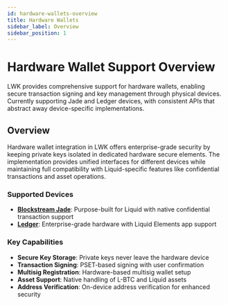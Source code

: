 ```yaml
---
id: hardware-wallets-overview
title: Hardware Wallets
sidebar_label: Overview
sidebar_position: 1
---
```


# Hardware Wallet Support Overview

LWK provides comprehensive support for hardware wallets, enabling secure transaction signing and key management through physical devices. Currently supporting Jade and Ledger devices, with consistent APIs that abstract away device-specific implementations.

## Overview

Hardware wallet integration in LWK offers enterprise-grade security by keeping private keys isolated in dedicated hardware secure elements. The implementation provides unified interfaces for different devices while maintaining full compatibility with Liquid-specific features like confidential transactions and asset operations.

### Supported Devices

- **[Blockstream Jade](./jade/README.md)**: Purpose-built for Liquid with native confidential transaction support
- **[Ledger](./ledger/README.md)**: Enterprise-grade hardware with Liquid Elements app support

### Key Capabilities

- **Secure Key Storage**: Private keys never leave the hardware device
- **Transaction Signing**: PSET-based signing with user confirmation
- **Multisig Registration**: Hardware-based multisig wallet setup
- **Asset Support**: Native handling of L-BTC and Liquid assets
- **Address Verification**: On-device address verification for enhanced security 